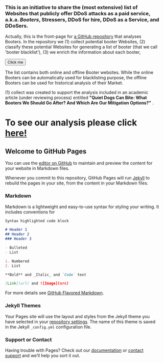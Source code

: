 ### This is an initiative to share the (most extensive) list of Websites that publicly offer DDoS attacks as a paid service, a.k.a. *Booters*, Stressers, DDoS for hire, DDoS as a Service, and DDoSers. 

Actually, this is the front-page for [a GitHub repository](https://github.com/jjsantanna/booters_ecosystem_analysis) that analyses Booters. In the repository we (1) collect potential booter Websites, (2) classify these potential Websites for generating a list of booter (that we call 'booter blacklist'), (3) we enrich the information about each booter,

<button name="button">Click me</button>


The list contains both online and offline Booter websites. While the online Booters can be automatically used for blacklisting purpose, the offline Booters can be used for historical analysis of their Market.

(1) collect  was created to support the analysis included in an academic article (under reviewing process) entitled **"Quiet Dogs Can Bite: What Booters We Should Go After? And Which Are Our Mitigation Options?"** . 

# To see our analysis please click [here!](booters_ecosystem_analysis.ipynb)

## Welcome to GitHub Pages

You can use the [editor on GitHub](https://github.com/jjsantanna/t/edit/master/README.md) to maintain and preview the content for your website in Markdown files.

Whenever you commit to this repository, GitHub Pages will run [Jekyll](https://jekyllrb.com/) to rebuild the pages in your site, from the content in your Markdown files.

### Markdown

Markdown is a lightweight and easy-to-use syntax for styling your writing. It includes conventions for

```markdown
Syntax highlighted code block

# Header 1
## Header 2
### Header 3

- Bulleted
- List

1. Numbered
2. List

**Bold** and _Italic_ and `Code` text

[Link](url) and ![Image](src)
```

For more details see [GitHub Flavored Markdown](https://guides.github.com/features/mastering-markdown/).

### Jekyll Themes

Your Pages site will use the layout and styles from the Jekyll theme you have selected in your [repository settings](https://github.com/jjsantanna/t/settings). The name of this theme is saved in the Jekyll `_config.yml` configuration file.

### Support or Contact

Having trouble with Pages? Check out our [documentation](https://help.github.com/categories/github-pages-basics/) or [contact support](https://github.com/contact) and we’ll help you sort it out.
